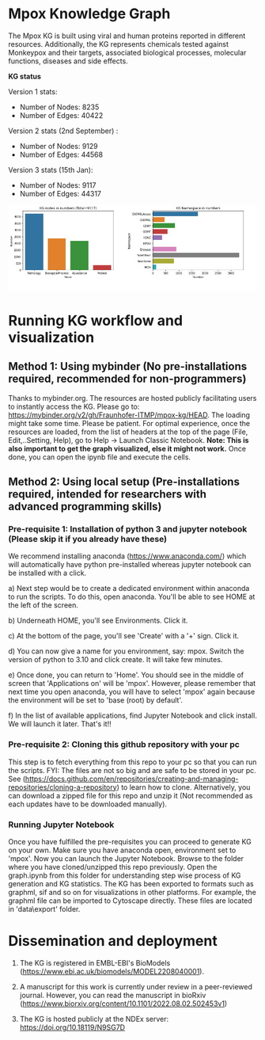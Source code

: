 

# Mpox Knowledge Graph

The Mpox KG is built using viral and human proteins reported in different resources. Additionally, the KG represents chemicals tested against Monkeypox and their targets, associated biological processes, molecular functions, diseases and side effects. 

**KG status**

Version 1 stats:

* Number of Nodes: 8235
* Number of Edges: 40422

Version 2 stats (2nd September) :

* Number of Nodes: 9129
* Number of Edges: 44568

Version 3 stats (15th Jan): 

* Number of Nodes: 9117
* Number of Edges: 44317

![KG Stats](https://github.com/Fraunhofer-ITMP/mpox-kg/blob/main/data/export/KG_stat.png)
# Running KG workflow and visualization  

## Method 1: Using mybinder (No pre-installations required, recommended for non-programmers)

Thanks to mybinder.org. The resources are hosted publicly facilitating users to instantly access the KG. Please go to: https://mybinder.org/v2/gh/Fraunhofer-ITMP/mpox-kg/HEAD. The loading might take some time. Please be patient. For optimal experience, once the resources are loaded, from the list of headers at the top of the page (File, Edit,..Setting, Help), go to Help -> Launch Classic Notebook. **Note: This is also important to get the graph visualized, else it might not work.** Once done, you can open the ipynb file and execute the cells.

## Method 2: Using local setup (Pre-installations required, intended for researchers with advanced programming skills)

### Pre-requisite 1: Installation of python 3 and jupyter notebook (Please skip it if you already have these)

We recommend installing anaconda (https://www.anaconda.com/) which will automatically have python pre-installed whereas jupyter notebook can be installed with a click. 

a) Next step would be to create a dedicated environment within anaconda to run the scripts. To do this, open anaconda. You'll be able to see HOME at the left of the screen.

b) Underneath HOME, you'll see Environments. Click it. 

c) At the bottom of the page, you'll see 'Create' with a '+' sign. Click it. 

d) You can now give a name for you environment, say: mpox. Switch the version of python to 3.10 and click create. It will take few minutes.

e) Once done, you can return to 'Home'. You should see in the middle of screen that 'Applications on' will be 'mpox'. However, please remember that next time you open anaconda, you will have to select 'mpox' again because the environment will be set to 'base (root) by default'.

f) In the list of available applications, find Jupyter Notebook and click install. We will launch it later. That's it!! 

### Pre-requisite 2: Cloning this github repository with your pc

This step is to fetch everything from this repo to your pc so that you can run the scripts. FYI: The files are not so big and are safe to be stored in your pc. See (https://docs.github.com/en/repositories/creating-and-managing-repositories/cloning-a-repository) to learn how to clone. Alternatively, you can download a zipped file for this repo and unzip it (Not recommended as each updates have to be downloaded manually). 

### Running Jupyter Notebook

Once you have fulfilled the pre-requisites you can proceed to generate KG on your own. Make sure you have anaconda open, environment set to 'mpox'. Now you can launch the Jupyter Notebook. Browse to the folder where you have cloned/unzipped this repo previously. Open the graph.ipynb from this folder for understanding step wise process of KG generation and KG statistics. The KG has been exported to formats such as graphml, sif and so on for visualizations in other platforms. For example, the graphml file can be imported to Cytoscape directly. These files are located in 'data\export' folder.

# Dissemination and deployment

1) The KG is registered in EMBL-EBI's BioModels (https://www.ebi.ac.uk/biomodels/MODEL2208040001). 

2) A manuscript for this work is currently under review in a peer-reviewed journal. However, you can read the manuscript in bioRxiv (https://www.biorxiv.org/content/10.1101/2022.08.02.502453v1)

3) The KG is hosted publicly at the NDEx server: https://doi.org/10.18119/N9SG7D 
